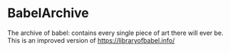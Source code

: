 # BabelArchive
The archive of babel: contains every single piece of art there will ever be. This is an improved version of https://libraryofbabel.info/
